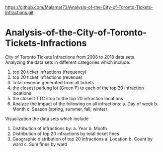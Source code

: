 https://github.com/Malamar73/Analysis-of-the-City-of-Toronto-Tickets-Infractions.git

# Analysis-of-the-City-of-Toronto-Tickets-Infractions
 City of Toronto Tickets Infractions from 2008 to 2018 data sets.   
 Analyzing the data sets in different categories which include:
1.	top 20 ticket infractions (frequency) 
2.	top 20 ticket infractions (revenue) 
3.	Total revenue generated from all tickets 
4.	the closest parking lot (Green P) to each of the top 20 infraction locations 
5.	the closest TTC stop to the top 20 infraction locations 
6.	Analyze the impact of the following on all infractions: 
a.	Day of week 
b.	Month 
c.	Season (spring, summer, fall, winter) 

Visualization the data sets which include 
1.	Distribution of infractions by: 
a.	Year 
b.	Month 
2.	Distribution of top 20 infractions by total ticket fines 
3.	Geographic distribution of top 20 infractions 
a.	Location 
b.	Count by ward 
c.	Sum fines by ward 

